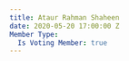 ```yaml
---
title: Ataur Rahman Shaheen
date: 2020-05-20 17:00:00 Z
Member Type:
  Is Voting Member: true
---
```


